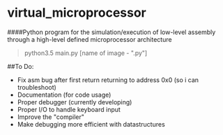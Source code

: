 # virtual_microprocessor

####Python program for the simulation/execution of low-level assembly through a high-level defined microprocessor architecture

>python3.5 main.py [name of image - ".py"]

##To Do:

* Fix asm bug after first return returning to address 0x0 (so i can troubleshoot)
* Documentation (for code usage)
* Proper debugger (currently developing)
* Proper I/O to handle keyboard input
* Improve the "compiler"
* Make debugging more efficient with datastructures
